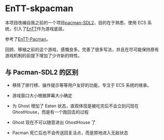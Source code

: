 # EnTT-skpacman

本项目改编自我之前的一个项目[pacman-SDL2](https://github.com/CN-Shopkeeper/pacman-SDL2)，目的在于熟悉、使用 ECS 系统，引入了[EnTT](https://github.com/skypjack/entt)作为游戏底层。

参考了[EnTT-Pacman](https://github.com/indianakernick/EnTT-Pacman)。

回顾、移植之前的这个游戏，感慨良多。完善了很多写法，并且在尽可能保持原有游戏机制的前提下增加了少许新的特性。

## 与 Pacman-SDL2 的区别

- 移除了排行榜、操作提示等等用户友好的功能，专注于 ECS 系统的继承。

- 游戏窗口大小根据屏幕大小确定

- 为 Ghost 增加了 Eaten 状态，直观体现是被吃完后不会立刻闪现在 GhostHouse，而是有一个跑回去的过程

- Ghost 现在不可以随意进出 GhostHouse 了

- Pacman 死亡后也不会传送回复活点，而是原地进入无敌状态
